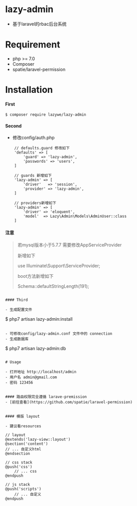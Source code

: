 # lazy-admin

- 基于laravel的rbac后台系统

# Requirement

- php >= 7.0
- Composer
- spatie/laravel-permission

# Installation

#### First
````
$ composer require lazywe/lazy-admin
````

#### Second
- 修改config/auth.php

````
    // defaults.guard 修改如下
    'defaults' => [
        'guard' => 'lazy-admin',
        'passwords' => 'users',
    ]

    // guards 新增如下
    'lazy-admin' => [
        'driver'   => 'session',
        'provider' => 'lazy-admin',
    ]

    // providers新增如下
    'lazy-admin' => [
        'driver' => 'eloquent',
        'model'  => Lazy\Admin\Models\AdminUser::class
    ]
````

#### 注意
>  若mysql版本小于5.7.7 需要修改AppServiceProvider
>
> 新增如下
>
> use Illuminate\Support\ServiceProvider;
>
> boot方法新增如下
>
> Schema::defaultStringLength(191);
````

#### Third

- 生成配置文件
````
$ php7 artisan lazy-admin:install
````

- 可修改config/lazy-admin.conf 文件中的 connection
- 生成数据库
````
$ php7 artisan lazy-admin:db
````

# Usage

- 打开地址 http://localhost/admin
- 用户名 admin@gmail.com
- 密码 123456


#### 路由权限完全遵循 larave-premission
- [前往查看](https://github.com/spatie/laravel-permission)


#### 模版 layout

- 建议看resources

````
    // layout
    @extends('lazy-view::layout')
    @section('content')
    // ... 自定义html
    @endsection

    // css stack
    @push('css')
        // ... css
    @endpush

    // js stack
    @push('scripts')
        // ... 自定义
    @endpush
````

